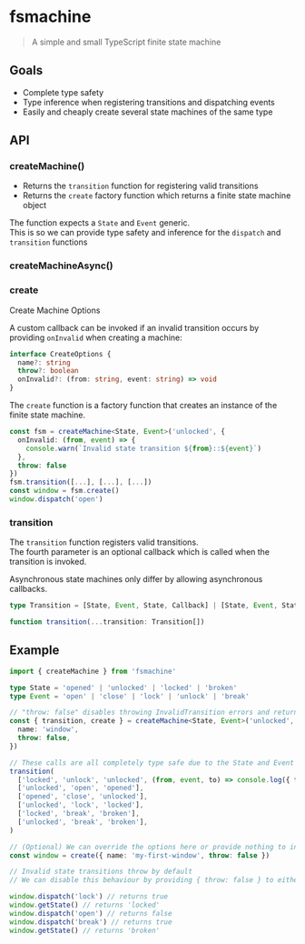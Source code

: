 # fsmachine

> A simple and small TypeScript finite state machine

## Goals

- Complete type safety
- Type inference when registering transitions and dispatching events
- Easily and cheaply create several state machines of the same type

## API

### createMachine()

- Returns the `transition` function for registering valid transitions
- Returns the `create` factory function which returns a finite state machine object

The function expects a `State` and `Event` generic.  
This is so we can provide type safety and inference for the `dispatch` and `transition` functions

### createMachineAsync()

### create

Create Machine Options

A custom callback can be invoked if an invalid transition occurs by providing `onInvalid` when creating a machine:

```ts
interface CreateOptions {
  name?: string
  throw?: boolean
  onInvalid?: (from: string, event: string) => void
}
```

The `create` function is a factory function that creates an instance of the finite state machine.

```ts
const fsm = createMachine<State, Event>('unlocked', {
  onInvalid: (from, event) => {
    console.warn(`Invalid state transition ${from}::${event}`)
  },
  throw: false
})
fsm.transition([...], [...], [...])
const window = fsm.create()
window.dispatch('open')
```

### transition

The `transition` function registers valid transitions.  
The fourth parameter is an optional callback which is called when the transition is invoked.

Asynchronous state machines only differ by allowing asynchronous callbacks.

```ts
type Transition = [State, Event, State, Callback] | [State, Event, State]

function transition(...transition: Transition[])
```

## Example

```ts
import { createMachine } from 'fsmachine'

type State = 'opened' | 'unlocked' | 'locked' | 'broken'
type Event = 'open' | 'close' | 'lock' | 'unlock' | 'break'

// "throw: false" disables throwing InvalidTransition errors and returns false instead
const { transition, create } = createMachine<State, Event>('unlocked', {
  name: 'window',
  throw: false,
})

// These calls are all completely type safe due to the State and Event generics provided earlier
transition(
  ['locked', 'unlock', 'unlocked', (from, event, to) => console.log({ from, event, to })],
  ['unlocked', 'open', 'opened'],
  ['opened', 'close', 'unlocked'],
  ['unlocked', 'lock', 'locked'],
  ['locked', 'break', 'broken'],
  ['unlocked', 'break', 'broken'],
)

// (Optional) We can override the options here or provide nothing to inherit the original options.
const window = create({ name: 'my-first-window', throw: false })

// Invalid state transitions throw by default
// We can disable this behaviour by providing { throw: false } to either createMachine() or to create()

window.dispatch('lock') // returns true
window.getState() // returns 'locked'
window.dispatch('open') // returns false
window.dispatch('break') // returns true
window.getState() // returns 'broken'
```
